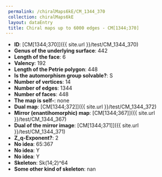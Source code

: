 ```yaml
--- 
 permalink: /chiralMaps6kE/CM_1344_370 
 collection: chiralMaps6kE
 layout: dataEntry
 title: Chiral maps up to 6000 edges - CM[1344;370]
---
```


- **ID**: [CM[1344;370]]({{ site.url }}/test/CM_1344_370)
- **Genus of the underlying surface**: 442
- **Length of the face**: 6
- **Valency**: 192
- **Length of the Petrie polygon**: 448
- **Is the automorphism group solvable?**: S
- **Number of vertices**: 14
- **Number of edges**: 1344
- **Number of faces**: 448
- **The map is self-**: none
- **Dual map**: [CM[1344;372]]({{ site.url }}/test/CM_1344_372)
- **Mirror (enantihomorphic) map**: [CM[1344;367]]({{ site.url }}/test/CM_1344_367)
- **Dual of the mirror image**: [CM[1344;371]]({{ site.url }}/test/CM_1344_371)
- **Z_q-Exponent?**: 2
- **No idea**:  65:367
- **No idea**: Y
- **No idea**: Y
- **Skeleton**: Sk(14;2)^64
- **Some other kind of skeleton**: nan
